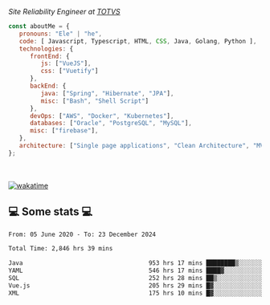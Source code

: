 <p><em>Site Reliability Engineer at <a href="https://www.totvs.com/">TOTVS</a></br>
</em></p>


```javascript
const aboutMe = {
   pronouns: "Ele" | "he",
   code: [ Javascript, Typescript, HTML, CSS, Java, Golang, Python ],
   technologies: {
      frontEnd: {
         js: ["VueJS"],
         css: ["Vuetify"]
      },
      backEnd: {
         java: ["Spring", "Hibernate", "JPA"],
         misc: ["Bash", "Shell Script"]
      },
      devOps: ["AWS", "Docker", "Kubernetes"],
      databases: ["Oracle", "PostgreSQL", "MySQL"],
      misc: ["firebase"],
   },
   architecture: ["Single page applications", "Clean Architecture", "MVC", "Microservices"],
};
```
</br></br>
[![wakatime](https://wakatime.com/badge/user/a3a8ed06-d304-4d6b-bc86-4adc418cdea7.svg)](https://wakatime.com/@a3a8ed06-d304-4d6b-bc86-4adc418cdea7)
<h2>💻 Some stats 💻</h2>

<!--START_SECTION:waka-->

```txt
From: 05 June 2020 - To: 23 December 2024

Total Time: 2,846 hrs 39 mins

Java                                   953 hrs 17 mins ████████▒░░░░░░░░░░░░░░░░   33.49 %
YAML                                   546 hrs 17 mins ████▓░░░░░░░░░░░░░░░░░░░░   19.19 %
SQL                                    252 hrs 28 mins ██▒░░░░░░░░░░░░░░░░░░░░░░   08.87 %
Vue.js                                 205 hrs 29 mins █▓░░░░░░░░░░░░░░░░░░░░░░░   07.22 %
XML                                    175 hrs 10 mins █▓░░░░░░░░░░░░░░░░░░░░░░░   06.15 %
```

<!--END_SECTION:waka-->
